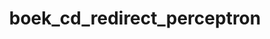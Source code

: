 ---
layout: my_redirect
title: boek_cd_redirect_perceptron
permalink: /boek_cd/perceptron
redirect_url: "https://dwengo.org/assets/files/teasers/Opdracht_Perceptron_Start2STEM_deelnemer_vTechnopolis.pdf"
---
